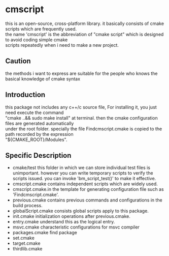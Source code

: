 # cmscript
this is an open-source, cross-platform library.&nbsp;it basically consists of cmake scripts which are frequently used.</br> the name 'cmscript' is the abbreviation of "cmake script" which is designed to avoid coding simple cmake </br> scripts repeatedly when i need to make a new project.
## Caution
the methods i want to express are suitable for the people who knows the basical knowledge of cmake syntax
## Introduction
this package not includes any c++/c source file, For installing it, you just need execute the command </br> "cmake ..&& sudo make install" at terminal.&nbsp;then the cmake configuration files are generated automatically </br>
under the root folder.&nbsp;specially the file Findcmscript.cmake is copied to the path recorded by the expression </br> "${CMAKE_ROOT}/Modules".
## Specific Description
* cmake/test this folder in which we can store individual test files is unimportant. however you can write temporary scripts to verify the scripts issued. you can invoke 'bm_script_test()' to make it effective.
* cmscript.cmake contains independent scripts which are widely used.
* cmscript.cmake.in the template for generating configuration file such as 'Findcmscript.cmake'.
* previous.cmake contains previous commands and configurations in the build process.
* globalScript.cmake consists global scripts apply to this package.  
* init.cmake initialization operations after previous.cmake.
* entry.cmake understand this as the logical entry.
* msvc.cmake characteristic configurations for msvc compiler
* packages.cmake find package
* set.cmake
* target.cmake
* thirdlib.cmake
